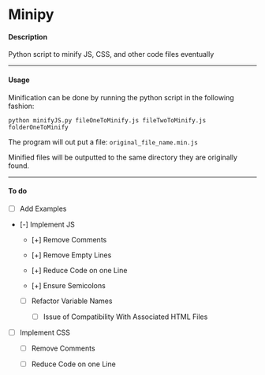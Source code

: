 Minipy
========

#### Description

Python script to minify JS, CSS, and other code files eventually

---

#### Usage

Minification can be done by running the python script in the following fashion:

	python minifyJS.py fileOneToMinify.js fileTwoToMinify.js folderOneToMinify

The program will out put a file: `original_file_name.min.js`

Minified files will be outputted to the same directory they are originally found.


---

#### To do

- [ ] Add Examples

- [-] Implement JS

	- [+] Remove Comments

	- [+] Remove Empty Lines

	- [+] Reduce Code on one Line

	- [+] Ensure Semicolons

	- [ ] Refactor Variable Names

		- [ ] Issue of Compatibility With Associated HTML Files


- [ ] Implement CSS

	- [ ] Remove Comments

	- [ ] Reduce Code on one Line





